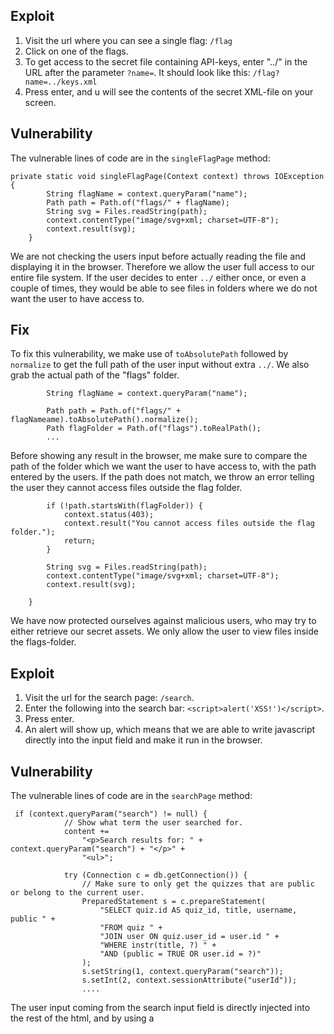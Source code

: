## Exploit

1. Visit the url where you can see a single flag:  `/flag`
2. Click on one of the flags.
3. To get access to the secret file containing API-keys, enter "../" in the URL after the parameter `?name=`. It should look like this: `/flag?name=../keys.xml`
4. Press enter, and u will see the contents of the secret XML-file on your screen.

## Vulnerability

The vulnerable lines of code are in the `singleFlagPage` method:
```
private static void singleFlagPage(Context context) throws IOException {
        String flagName = context.queryParam("name");
        Path path = Path.of("flags/" + flagName);
        String svg = Files.readString(path);
        context.contentType("image/svg+xml; charset=UTF-8");
        context.result(svg);
    }
```
We are not checking the users input before actually reading the file and displaying it in the browser. Therefore we allow the user full access to our entire file system. If the user decides to enter `../` either once, or even a couple of times, they would be able to see files in folders where we do not want the user to have access to.

## Fix

To fix this vulnerability, we make use of `toAbsolutePath` followed by `normalize` to get the full path of the user input without extra `../`. We also grab the actual path of the "flags" folder.
```
        String flagName = context.queryParam("name");

        Path path = Path.of("flags/" + flagNameame).toAbsolutePath().normalize();
        Path flagFolder = Path.of("flags").toRealPath();   
        ...
```
Before showing any result in the browser, me make sure to compare the path of the folder which we want the user to have access to, with the path entered by the users. If the path does not match, we throw an error telling the user they cannot access files outside the flag folder.
```
        if (!path.startsWith(flagFolder)) {
            context.status(403);
            context.result("You cannot access files outside the flag folder.");
            return;
        }

        String svg = Files.readString(path);
        context.contentType("image/svg+xml; charset=UTF-8");
        context.result(svg);

    }
```
We have now protected ourselves against malicious users, who may try to either retrieve our secret assets. We only allow the user to view files inside the flags-folder.  


## Exploit

1. Visit the url for the search page:  `/search`.
2. Enter the following into the search bar: `<script>alert('XSS!')</script>`.
3. Press enter.
4. An alert will show up, which means that we are able to write javascript directly into the input field and make it run in the browser.

## Vulnerability

The vulnerable lines of code are in the `searchPage` method:
```
 if (context.queryParam("search") != null) {
            // Show what term the user searched for.
            content +=
                "<p>Search results for: " + context.queryParam("search") + "</p>" +
                "<ul>";

            try (Connection c = db.getConnection()) {
                // Make sure to only get the quizzes that are public or belong to the current user.
                PreparedStatement s = c.prepareStatement(
                    "SELECT quiz.id AS quiz_id, title, username, public " +
                    "FROM quiz " +
                    "JOIN user ON quiz.user_id = user.id " +
                    "WHERE instr(title, ?) " +
                    "AND (public = TRUE OR user.id = ?)"
                );
                s.setString(1, context.queryParam("search"));
                s.setInt(2, context.sessionAttribute("userId"));
                ....
```
The user input coming from the search input field is directly injected into the rest of the html, and by using a <script> tag, it will therefore also be interpreted by the browser as an html-element. To be more concrete, a tag used to run javascript. Here we are simply showing that running scripts in the browser is possible by showing an innocent browser alert, but if an attacker really wanted to, they could cause serious harm to your website visitors. For example by creating fake password forms, malicious links, and a whole lot more.

## Fix

To fix this vulnerability, we make use of `Encoder`, which is a class from the Owasp library which specializes in web security. The Encoder changes the way the `<script>` tag is interpreted by the browser. Import the following: `import org.owasp.encoder.Encode`. All we need to do other than to import, is to wrap our input inside of an Encoder-object, and the input will be interpreted as just a plain String by the browser:
```
 ....       
 "<p>Search results for: " + Encode.forHtml(context.queryParam("search")) + "</p>" + "<ul>";  
 ....       
```
We have now protected ourselves against malicious users, who may try to run damaging code inside the search input field on our website. 
        
        
## Exploit
        
1. Register an account at `/register`.
2. Log in to the website.
3. Go to `/create` and fill in the form to make a quiz.
4. In the title-input, enter `<script>alert('XSS!')</script>`.
5. Create the quiz.
6. Go to the play-page at `/play`.
7. As soon as the page loads, the script will run as it gets pulled from the database.
        
## Vulnerability
        
One could argue that you should not be able to save something like `<script>alert('XSS!')</script>` to the database in the first place, but here we are going to focus on the part of the code that actually triggers the script. The vulnerable lines of code are in the `showQuiz` function in the `main.js` file:
        
```
        
....        
questionNode.innerHTML =
            '<h1 class="quiz-title">Quiz: ' + quiz.title + (quiz.public ? '' : ' [private]') + '</h1>' +
            '<figure class="flag">' +
                '<img src="/flag?name=' + question.image_path + '">' +
            '</figure>' +
            '<h2 class="prompt">' + question.prompt + '</h2>'   
        
....        
        
```    
       
The `quiz.title` variable, which we now know can contain a malicious script, is grabbed from the database and then directly injected into the html with the use of `innerHTML`. This means that at this point, the potentially malicious code is now stored in our database, and will run every single time ANY user visits the website. This is called a *Persisted* XSS exploit, as it is saved to the server, and hence it will run for anyone making a request to the site. 
        
## Fix        
        
In order to fix this issue, I will provide two different solutions. The first one is very similar to the last XSS exploit we talked about, as we will use something very similar to the `Encoder`-class which we used in Java. Since that is a Java library however, we cannot use that here. As Javascript is "the language of the web", there is a very neat way in which we can accomplish the same thing. In the standard Javascript library we have a function called `encodeURI`. This will accomplish the same thing, escaping dangerous characters that we don't want on our website.
        
```
....         
questionNode.innerHTML =
            '<h1 class="quiz-title">Quiz: ' + encodeURI(quiz.title) + (quiz.public ? '' : ' [private]') + '</h1>' +
            '<figure class="flag">' +
                '<img src="/flag?name=' + question.image_path + '">' +
            '</figure>' +
            '<h2 class="prompt">' + question.prompt + '</h2>'
....               
```
This way, all the potentially harmful characters will be replaced with new characters, whom in turn cannot be inte        
        

Another way of protecting against this exploit, would be to replace the usage of `innerHtml`, and instead creating your elements with DOM methods together with `textContent`. In my opinion, this is a bit tedious as it requires a lot of boiler plate code and the solution is not very modern. Solving it this way would look something like the following:
        
```
const h1 = document.createElement('h1');  
h1.classList.add("quiz-title"); 

const h1Content = 'Quiz: ' + quiz.title;
if(!quiz.public) h1Content += "[private]";
        
h1.textContent = h1Content;
        
const figure = document.createElement('FIGURE'); 
figure.classList.add("flag");
        
const img = document.createElement('IMG'); 
img.src = "/flag?name=" + question.image_path;        
figure.appendChild(img)
        
const h2 = document.createElement('h2');
h2.textContent = question.prompt;  
        
questionNode.appendChild(h1); 
questionNode.appendChild(figure);  
questionNode.appendChild(h2);          
        
```
By doing it this way, `textContent` basically provides the same protection when it comes to swapping out the potentially harmful characters.

## What are the key points and principles I will take away from this course?
        
This course has been a real eye-opener for me when it comes to cyber security. I have learnt a whole lot, even though at the same time I realize that we have nothing but scratched the surface of the area which is web security. Just the sheer amount of already existing exploits really makes you think about the current state of the web, and how secure or not secure todays applications really are. On top of the already known exploits and vulnerabilities, hackers and other types of malicious users are constantly evolving, and experimenting to find new ways to exploit.
        
It is in my, and many others opinion pretty much impossible to make and application completely secure. Sure, you can implement an unlimited amount of steps for the user to identify themselves, to try and make sure that no malicious user can get access to some kind of private information. However, a key point which I will definitely keep in mind from this course, is that security always has to be balanced together with user experience. Absolutely no one wants to go through ten steps of verification in order to log in to a simple application. On the other hand, some applications, such as online banking and things alike, might not get by without a very robust security layer. Finding the perfect balance between security and user experience is a difficult task, and one that I believe can only come from experience.
        
I thoroughly enjoyed the quest lecture we had regarding real life exploiting and the work that goes into testing the security of real life companies. I think everyone has heard about or seen the infamous black hat hackers from the news or as they are portrayed in action movies. What I found really interesting was the work of white hat hackers, and how companies would either hire them, or put out bounties for anyone finding flaws in their systems. It was was also fascinating to hear about the kind of exploits where a person would "break in" to company property, and in a more physical way gain access to the internal network and information. Obviously these attacks are more rare, as they come with a much greater risk for the hacker to get caught.           
        
After finishing this course, my view is that as a developer it should be mandatory to have atleast some kind of general knowledge about how to protect an application before you actually start working on any kind of real life application. Before taking this course, I had done some research on my own on the subject of securing an application. I had read about path traversal and SQL-injections, and also heard about some XSS exploiting techniques. During the last couple of months I have improved my knowledge a lot within the subject, and I also feel like I started thinking differently while writing code. Writing functional code that works is one thing, but having security in mind while coding changes the entire flow of it. It was a necessary step to take, and even though it might come along with a few headaches, I know that it will be benefitial for me and the work I do in the future.
        
     
        
